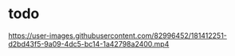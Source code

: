 # todo
https://user-images.githubusercontent.com/82996452/181412251-d2bd43f5-9a09-4dc5-bc14-1a42798a2400.mp4
